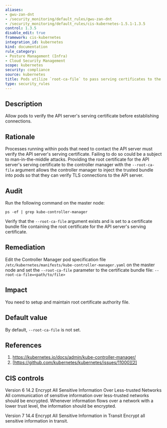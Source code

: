 ```yaml
---
aliases:
- gwu-zan-dnt
- /security_monitoring/default_rules/gwu-zan-dnt
- /security_monitoring/default_rules/cis-kubernetes-1.5.1-1.3.5
control: 1.3.5
disable_edit: true
framework: cis-kubernetes
integration_id: kubernetes
kind: documentation
rule_category:
- Posture Management (Infra)
- Cloud Security Management
scope: kubernetes
security: compliance
source: kubernetes
title: Pods utilize `root-ca-file` to pass serving certificates to the API server
type: security_rules
---
```


## Description

Allow pods to verify the API server's serving certificate before establishing connections.

## Rationale

Processes running within pods that need to contact the API server must verify the API server's serving certificate. Failing to do so could be a subject to man-in-the-middle attacks. Providing the root certificate for the API server's serving certificate to the controller manager with the `--root-ca-file` argument allows the controller manager to inject the trusted bundle into pods so that they can verify TLS connections to the API server.

## Audit

Run the following command on the master node: 
```
ps -ef | grep kube-controller-manager
```
Verify that the `--root-ca-file` argument exists and is set to a certificate bundle file containing the root certificate for the API server's serving certificate.

## Remediation

Edit the Controller Manager pod specification file `/etc/kubernetes/manifests/kube-controller-manager.yaml` on the master node and set the `--root-ca-file` parameter to the certificate bundle file: `--root-ca-file=<path/to/file>`

## Impact

You need to setup and maintain root certificate authority file.

## Default value

By default, `--root-ca-file` is not set.

## References

1. [https://kubernetes.io/docs/admin/kube-controller-manager/ ][1]
2. [https://github.com/kubernetes/kubernetes/issues/11000][2]

## CIS controls

Version 6 14.2 Encrypt All Sensitive Information Over Less-trusted Networks All communication of sensitive information over less-trusted networks should be encrypted. Whenever information flows over a network with a lower trust level, the information should be encrypted. 

Version 7 14.4 Encrypt All Sensitive Information in Transit Encrypt all sensitive information in transit.                

[1]: https://kubernetes.io/docs/admin/kube-controller-manager/ 
[2]: https://github.com/kubernetes/kubernetes/issues/11000
